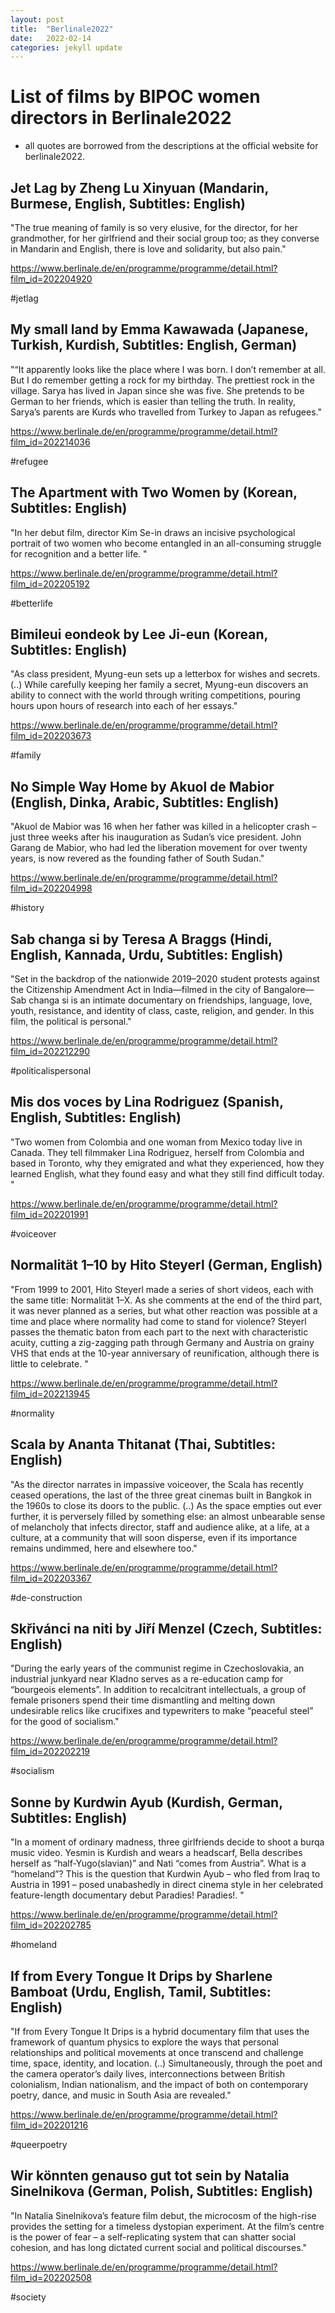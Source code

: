 ```yaml
---
layout: post
title:  "Berlinale2022"
date:   2022-02-14 
categories: jekyll update
---
```


# List of films by BIPOC women directors in Berlinale2022
- all quotes are borrowed from the descriptions at the official website for berlinale2022.

## Jet Lag by Zheng Lu Xinyuan (Mandarin,  Burmese,  English,  Subtitles: English)
"The true meaning of family is so very elusive, for the director, for her grandmother, for her girlfriend and their social group too; as they converse in Mandarin and English, there is love and solidarity, but also pain."

https://www.berlinale.de/en/programme/programme/detail.html?film_id=202204920


#jetlag 

## My small land by Emma Kawawada  (Japanese,  Turkish,  Kurdish,  Subtitles: English,  German)
"“It apparently looks like the place where I was born. I don’t remember at all. But I do remember getting a rock for my birthday. The prettiest rock in the village. Sarya has lived in Japan since she was five. She pretends to be German to her friends, which is easier than telling the truth. In reality, Sarya’s parents are Kurds who travelled from Turkey to Japan as refugees."

https://www.berlinale.de/en/programme/programme/detail.html?film_id=202214036


#refugee

## The Apartment with Two Women by (Korean,  Subtitles: English)
"In her debut film, director Kim Se-in draws an incisive psychological portrait of two women who become entangled in an all-consuming struggle for recognition and a better life. "

https://www.berlinale.de/en/programme/programme/detail.html?film_id=202205192


#betterlife

## Bimileui eondeok by Lee Ji-eun (Korean,  Subtitles: English)
"As class president, Myung-eun sets up a letterbox for wishes and secrets. (..) While carefully keeping her family a secret, Myung-eun discovers an ability to connect with the world through writing competitions, pouring hours upon hours of research into each of her essays."

https://www.berlinale.de/en/programme/programme/detail.html?film_id=202203673


#family
 
## No Simple Way Home by Akuol de Mabior (English,  Dinka,  Arabic,  Subtitles: English)
"Akuol de Mabior was 16 when her father was killed in a helicopter crash – just three weeks after his inauguration as Sudan’s vice president. John Garang de Mabior, who had led the liberation movement for over twenty years, is now revered as the founding father of South Sudan."

https://www.berlinale.de/en/programme/programme/detail.html?film_id=202204998


#history 

## Sab changa si by Teresa A Braggs (Hindi,  English,  Kannada,  Urdu,  Subtitles: English)
"Set in the backdrop of the nationwide 2019–2020 student protests against the Citizenship Amendment Act in India—filmed in the city of Bangalore—Sab changa si is an intimate documentary on friendships, language, love, youth, resistance, and identity of class, caste, religion, and gender. In this film, the political is personal."

https://www.berlinale.de/en/programme/programme/detail.html?film_id=202212290


#politicalispersonal

## Mis dos voces by Lina Rodriguez (Spanish,  English,  Subtitles: English)
"Two women from Colombia and one woman from Mexico today live in Canada. They tell filmmaker Lina Rodriguez, herself from Colombia and based in Toronto, why they emigrated and what they experienced, how they learned English, what they found easy and what they still find difficult today. "

https://www.berlinale.de/en/programme/programme/detail.html?film_id=202201991


#voiceover

## Normalität 1–10 by Hito Steyerl (German,  English)
"From 1999 to 2001, Hito Steyerl made a series of short videos, each with the same title: Normalität 1–X. As she comments at the end of the third part, it was never planned as a series, but what other reaction was possible at a time and place where normality had come to stand for violence? Steyerl passes the thematic baton from each part to the next with characteristic acuity, cutting a zig-zagging path through Germany and Austria on grainy VHS that ends at the 10-year anniversary of reunification, although there is little to celebrate. "

https://www.berlinale.de/en/programme/programme/detail.html?film_id=202213945


#normality

## Scala by Ananta Thitanat (Thai,  Subtitles: English)
"As the director narrates in impassive voiceover, the Scala has recently ceased operations, the last of the three great cinemas built in Bangkok in the 1960s to close its doors to the public. (..) As the space empties out ever further, it is perversely filled by something else: an almost unbearable sense of melancholy that infects director, staff and audience alike, at a life, at a culture, at a community that will soon disperse, even if its importance remains undimmed, here and elsewhere too."

https://www.berlinale.de/en/programme/programme/detail.html?film_id=202203367


#de-construction

## Skřivánci na niti by Jiří Menzel (Czech,  Subtitles: English)
"During the early years of the communist regime in Czechoslovakia, an industrial junkyard near Kladno serves as a re-education camp for “bourgeois elements”. In addition to recalcitrant intellectuals, a group of female prisoners spend their time dismantling and melting down undesirable relics like crucifixes and typewriters to make “peaceful steel” for the good of socialism."

https://www.berlinale.de/en/programme/programme/detail.html?film_id=202202219


#socialism

## Sonne by Kurdwin Ayub (Kurdish,  German,  Subtitles: English)
"In a moment of ordinary madness, three girlfriends decide to shoot a burqa music video. Yesmin is Kurdish and wears a headscarf, Bella describes herself as “half-Yugo(slavian)” and Nati “comes from Austria”. 
What is a “homeland”? This is the question that Kurdwin Ayub – who fled from Iraq to Austria in 1991 – posed unabashedly in direct cinema style in her celebrated feature-length documentary debut Paradies! Paradies!. "

https://www.berlinale.de/en/programme/programme/detail.html?film_id=202202785


#homeland

## If from Every Tongue It Drips by Sharlene Bamboat (Urdu,  English,  Tamil,  Subtitles: English)
"If from Every Tongue It Drips is a hybrid documentary film that uses the framework of quantum physics to explore the ways that personal relationships and political movements at once transcend and challenge time, space, identity, and location. (..) Simultaneously, through the poet and the camera operator’s daily lives, interconnections between British colonialism, Indian nationalism, and the impact of both on contemporary poetry, dance, and music in South Asia are revealed." 

https://www.berlinale.de/en/programme/programme/detail.html?film_id=202201216


#queerpoetry

## Wir könnten genauso gut tot sein by Natalia Sinelnikova (German,  Polish,  Subtitles: English) 
"In Natalia Sinelnikova’s feature film debut, the microcosm of the high-rise provides the setting for a timeless dystopian experiment. At the film’s centre is the power of fear – a self-replicating system that can shatter social cohesion, and has long dictated current social and political discourses."

https://www.berlinale.de/en/programme/programme/detail.html?film_id=202202508


#society
